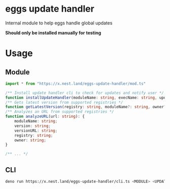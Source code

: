 # eggs update handler

Internal module to help eggs handle global updates

**Should only be installed manually for testing**

# Usage

## Module

```ts
import * from "https://x.nest.land/eggs-update-handler/mod.ts"

/** Install update handler cli to check for updates and notify user */
function installUpdateHandler(moduleName: string, execName: string, updateCheckInterval?: number): Promise<void>
/** Gets latest version from supported registries */
function getLatestVersion(registry: string, moduleName?: string, owner?: string): Promise<string>
/** Analyzes an URL from supported registries */
function analyzeURL(url: string): {
    moduleName: string;
    version: string;
    versionURL: string;
    registry: string;
    owner: string;
}

/** ... */
```

## CLI

```bash
deno run https://x.nest.land/eggs-update-handler/cli.ts <MODULE> <UPDATE_CHECK_INTERVAL> [ARGS...]
```
